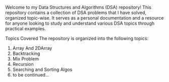 Welcome to my Data Structures and Algorithms (DSA) repository! This repository contains a collection of DSA problems that I have solved, organized topic-wise. It serves as a personal documentation and a resource for anyone looking to study and understand various DSA topics through practical examples.

Topics Covered
The repository is organized into the following topics:

1. Array And 2DArray
2. Backtracking
3. Mix Problem
4. Recursion
5. Searching and Sorting Algos
5. to be continued...